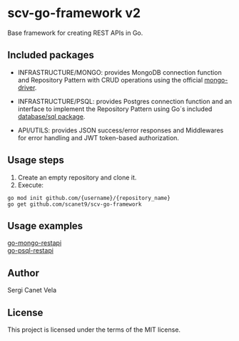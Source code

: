 # scv-go-framework v2

Base framework for creating REST APIs in Go.

## Included packages
- INFRASTRUCTURE/MONGO: provides MongoDB connection function and Repository Pattern with CRUD operations using the official [mongo-driver](https://github.com/mongodb/mongo-go-driver).
- INFRASTRUCTURE/PSQL: provides Postgres connection function and an interface to implement the Repository Pattern using Go´s included [database/sql package](http://go-database-sql.org).

- API/UTILS: provides JSON success/error responses and Middlewares for error handling and JWT token-based authorization.

## Usage steps
1. Create an empty repository and clone it.
2. Execute:
```
go mod init github.com/{username}/{repository_name}
go get github.com/scanet9/scv-go-framework 
```

## Usage examples
[go-mongo-restapi](https://github.com/scanet9/go-mongo-restapi)
<br />
[go-psql-restapi](https://github.com/scanet9/go-psql-restapi)

## Author
Sergi Canet Vela

## License
This project is licensed under the terms of the MIT license.
